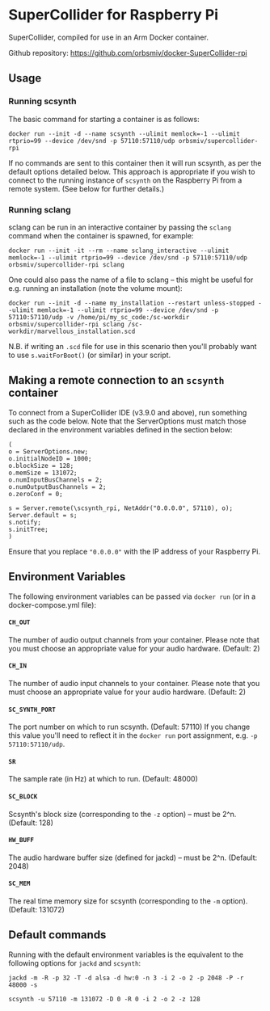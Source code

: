 # SuperCollider for Raspberry Pi

SuperCollider, compiled for use in an Arm Docker container.

Github repository: https://github.com/orbsmiv/docker-SuperCollider-rpi

## Usage
### Running scsynth

The basic command for starting a container is as follows:
```
docker run --init -d --name scsynth --ulimit memlock=-1 --ulimit rtprio=99 --device /dev/snd -p 57110:57110/udp orbsmiv/supercollider-rpi
```
If no commands are sent to this container then it will run scsynth, as per the default options detailed below. This approach is appropriate if you wish to connect to the running instance of `scsynth` on the Raspberry Pi from a remote system. (See below for further details.)

### Running sclang

sclang can be run in an interactive container by passing the `sclang` command when the container is spawned, for example:
```
docker run --init -it --rm --name sclang_interactive --ulimit memlock=-1 --ulimit rtprio=99 --device /dev/snd -p 57110:57110/udp orbsmiv/supercollider-rpi sclang
```

One could also pass the name of a file to sclang – this might be useful for e.g. running an installation (note the volume mount):
```
docker run --init -d --name my_installation --restart unless-stopped --ulimit memlock=-1 --ulimit rtprio=99 --device /dev/snd -p 57110:57110/udp -v /home/pi/my_sc_code:/sc-workdir orbsmiv/supercollider-rpi sclang /sc-workdir/marvellous_installation.scd
```

N.B. if writing an `.scd` file for use in this scenario then you'll probably want to use `s.waitForBoot()` (or similar) in your script.

## Making a remote connection to an `scsynth` container
To connect from a SuperCollider IDE (v3.9.0 and above), run something such as the code below. Note that the ServerOptions must match those declared in the environment variables defined in the section below:
```
(
o = ServerOptions.new;
o.initialNodeID = 1000;
o.blockSize = 128;
o.memSize = 131072;
o.numInputBusChannels = 2;
o.numOutputBusChannels = 2;
o.zeroConf = 0;

s = Server.remote(\scsynth_rpi, NetAddr("0.0.0.0", 57110), o);
Server.default = s;
s.notify;
s.initTree;
)
```

Ensure that you replace `"0.0.0.0"` with the IP address of your Raspberry Pi.

## Environment Variables

The following environment variables can be passed via `docker run` (or in a docker-compose.yml file):

#### `CH_OUT`
The number of audio output channels from your container. Please note that you must choose an appropriate value for your audio hardware. (Default: 2)

#### `CH_IN`
The number of audio input channels to your container. Please note that you must choose an appropriate value for your audio hardware. (Default: 2)

#### `SC_SYNTH_PORT`
The port number on which to run scsynth. (Default: 57110)
If you change this value you'll need to reflect it in the `docker run` port assignment, e.g. `-p 57110:57110/udp`.

#### `SR`
The sample rate (in Hz) at which to run. (Default: 48000)

#### `SC_BLOCK`
Scsynth's block size (corresponding to the `-z` option) – must be 2^n. (Default: 128)

#### `HW_BUFF`
The audio hardware buffer size (defined for jackd) – must be 2^n. (Default: 2048)

#### `SC_MEM`
The real time memory size for scsynth (corresponding to the `-m` option). (Default: 131072)

## Default commands
Running with the default environment variables is the equivalent to the following options for `jackd` and `scsynth`:

`jackd -m -R -p 32 -T -d alsa -d hw:0 -n 3 -i 2 -o 2 -p 2048 -P -r 48000 -s`

`scsynth -u 57110 -m 131072 -D 0 -R 0 -i 2 -o 2 -z 128`
